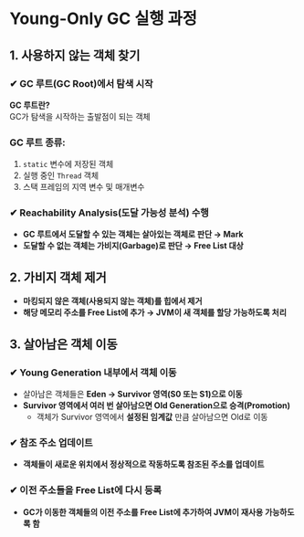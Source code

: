 # Young-Only GC 실행 과정

## 1. 사용하지 않는 객체 찾기

### ✔ GC 루트(GC Root)에서 탐색 시작
**GC 루트란?**  
GC가 탐색을 시작하는 출발점이 되는 객체

### **GC 루트 종류:**
1. `static` 변수에 저장된 객체
2. 실행 중인 `Thread` 객체
3. 스택 프레임의 지역 변수 및 매개변수

### ✔ Reachability Analysis(도달 가능성 분석) 수행
- **GC 루트에서 도달할 수 있는 객체는 살아있는 객체로 판단 → Mark**
- **도달할 수 없는 객체는 가비지(Garbage)로 판단 → Free List 대상**


## 2. 가비지 객체 제거

- **마킹되지 않은 객체(사용되지 않는 객체)를 힙에서 제거**
- **해당 메모리 주소를 Free List에 추가 → JVM이 새 객체를 할당 가능하도록 처리**

## 3. 살아남은 객체 이동

### ✔ Young Generation 내부에서 객체 이동
- 살아남은 객체들은 **Eden → Survivor 영역(S0 또는 S1)으로 이동**
- **Survivor 영역에서 여러 번 살아남으면 Old Generation으로 승격(Promotion)**
    - 객체가 Survivor 영역에서 **설정된 임계값** 만큼 살아남으면 Old로 이동

### ✔ 참조 주소 업데이트
- **객체들이 새로운 위치에서 정상적으로 작동하도록 참조된 주소를 업데이트**

### ✔ 이전 주소들을 Free List에 다시 등록
- **GC가 이동한 객체들의 이전 주소를 Free List에 추가하여 JVM이 재사용 가능하도록 함**

